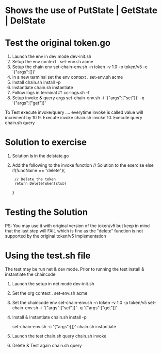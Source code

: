 # Shows the use of PutState | GetState | DelState

# Test the original token.go 
1. Launch the env in dev mode             dev-init.sh
2. Setup the env context                  .  set-env.sh acme
3. Setup the chain env                    set-chain-env.sh  -n token -v 1.0 -p token/v5  -c '{"args":[]}' 
4. In a new terminal set the env context     .  set-env.sh acme
5. Install                                chain.sh install -p
6. Instantiate                            chain.sh instantiate
7. Follow logs in terminal #1             cc-logs.sh -f
8. Setup invoke & query args              set-chain-env.sh   -i   '{"args":["set"]}' -q   '{"args":["get"]}' 

To Test execute invoke/query .... everytime invoke is called value will increment by 10
9. Execute invoke                   chain.sh  invoke
10. Execute query                   chain.sh  query


Solution to exercise
====================
1. Solution is in the delstate.go
2. Add the following to the invoke function
	// Solution to the exercise
	   else if(funcName == "delete"){


		// Delete the token
		return DeleteToken(stub)
	}  

Testing the Solution
====================
PS: You may use it with original version of the token/v5 but keep in mind that the last step will FAIL which is fine as the "delete" function is not supported by the original token/v5 implementation

# Using the test.sh file
The test may be run net & dev mode. 
Prior to running the test install & instantiate the chaincode

1. Launch the setup in net mode
   dev-init.sh 

2. Set the org context
   . set-env.sh acme

3. Set the chaincode env
   set-chain-env.sh -n token -v 1.0 -p token/v5
   set-chain-env.sh   -i   '{"args":["set"]}' -q   '{"args":["get"]}' 

4. Install & Instantiate
   chain.sh  install -p

   set-chain-env.sh  -c  '{"args":[]}'
   chain.sh  instantiate

5. Launch the test
   chain.sh query
   chain.sh invoke

6. Delete & Test again
   chain.sh query




